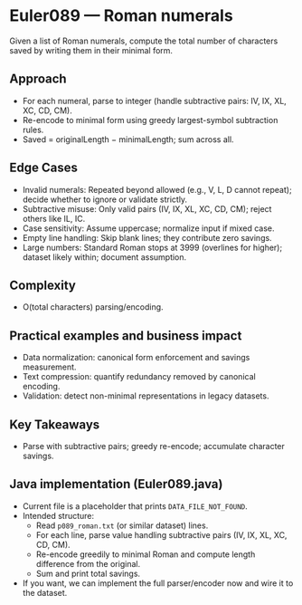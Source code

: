 # Euler089 — Roman numerals

Given a list of Roman numerals, compute the total number of characters saved by writing them in their minimal form.

## Approach

- For each numeral, parse to integer (handle subtractive pairs: IV, IX, XL, XC, CD, CM).
- Re-encode to minimal form using greedy largest-symbol subtraction rules.
- Saved = originalLength − minimalLength; sum across all.

## Edge Cases
- Invalid numerals: Repeated beyond allowed (e.g., V, L, D cannot repeat); decide whether to ignore or validate strictly.
- Subtractive misuse: Only valid pairs (IV, IX, XL, XC, CD, CM); reject others like IL, IC.
- Case sensitivity: Assume uppercase; normalize input if mixed case.
- Empty line handling: Skip blank lines; they contribute zero savings.
- Large numbers: Standard Roman stops at 3999 (overlines for higher); dataset likely within; document assumption.

## Complexity
- O(total characters) parsing/encoding.

## Practical examples and business impact
- Data normalization: canonical form enforcement and savings measurement.
- Text compression: quantify redundancy removed by canonical encoding.
- Validation: detect non-minimal representations in legacy datasets.

## Key Takeaways
- Parse with subtractive pairs; greedy re-encode; accumulate character savings.

## Java implementation (Euler089.java)
- Current file is a placeholder that prints `DATA_FILE_NOT_FOUND`.
- Intended structure:
	- Read `p089_roman.txt` (or similar dataset) lines.
	- For each line, parse value handling subtractive pairs (IV, IX, XL, XC, CD, CM).
	- Re-encode greedily to minimal Roman and compute length difference from the original.
	- Sum and print total savings.
- If you want, we can implement the full parser/encoder now and wire it to the dataset.
